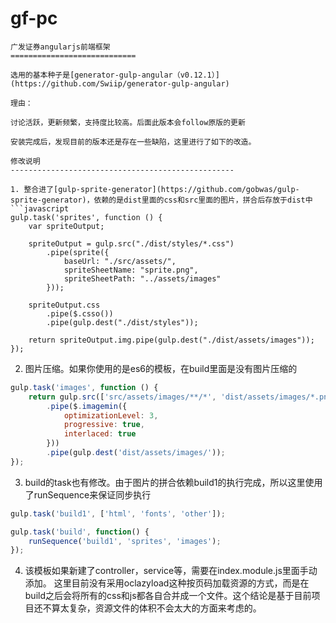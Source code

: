 # gf-pc

```
广发证券angularjs前端框架
============================

选用的基本种子是[generator-gulp-angular（v0.12.1）](https://github.com/Swiip/generator-gulp-angular)

理由：

讨论活跃，更新频繁，支持度比较高。后面此版本会follow原版的更新

安装完成后，发现目前的版本还是存在一些缺陷，这里进行了如下的改造。

修改说明
--------------------------------------------------

1. 整合进了[gulp-sprite-generator](https://github.com/gobwas/gulp-sprite-generator)，依赖的是dist里面的css和src里面的图片，拼合后存放于dist中
```javascript
gulp.task('sprites', function () {
    var spriteOutput;

    spriteOutput = gulp.src("./dist/styles/*.css")
        .pipe(sprite({
            baseUrl: "./src/assets/",
            spriteSheetName: "sprite.png",
            spriteSheetPath: "../assets/images"
        }));

    spriteOutput.css
        .pipe($.csso())
        .pipe(gulp.dest("./dist/styles"));

    return spriteOutput.img.pipe(gulp.dest("./dist/assets/images"));
});
```

2. 图片压缩。如果你使用的是es6的模板，在build里面是没有图片压缩的

```javascript
gulp.task('images', function () {
    return gulp.src(['src/assets/images/**/*', 'dist/assets/images/*.png'])
        .pipe($.imagemin({
            optimizationLevel: 3,
            progressive: true,
            interlaced: true
        }))
        .pipe(gulp.dest('dist/assets/images/'));
});
```

3. build的task也有修改。由于图片的拼合依赖build1的执行完成，所以这里使用了runSequence来保证同步执行

```javascript
gulp.task('build1', ['html', 'fonts', 'other']);

gulp.task('build', function() {
    runSequence('build1', 'sprites', 'images');
});
```

4. 该模板如果新建了controller，service等，需要在index.module.js里面手动添加。
这里目前没有采用oclazyload这种按页码加载资源的方式，而是在build之后会将所有的css和js都各自合并成一个文件。这个结论是基于目前项目还不算太复杂，资源文件的体积不会太大的方面来考虑的。